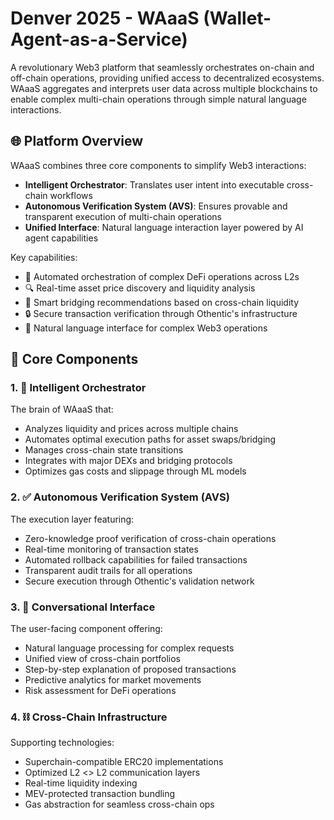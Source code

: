 # Denver 2025 - WAaaS (Wallet-Agent-as-a-Service)

A revolutionary Web3 platform that seamlessly orchestrates on-chain and off-chain operations, providing unified access to decentralized ecosystems. WAaaS aggregates and interprets user data across multiple blockchains to enable complex multi-chain operations through simple natural language interactions.

## 🌐 Platform Overview

WAaaS combines three core components to simplify Web3 interactions:
- **Intelligent Orchestrator**: Translates user intent into executable cross-chain workflows
- **Autonomous Verification System (AVS)**: Ensures provable and transparent execution of multi-chain operations
- **Unified Interface**: Natural language interaction layer powered by AI agent capabilities

Key capabilities:
- 🧩 Automated orchestration of complex DeFi operations across L2s
- 🔍 Real-time asset price discovery and liquidity analysis
- 🌉 Smart bridging recommendations based on cross-chain liquidity
- 🔒 Secure transaction verification through Othentic's infrastructure
- 💬 Natural language interface for complex Web3 operations

## 🧩 Core Components

### 1. 🧠 Intelligent Orchestrator
The brain of WAaaS that:
- Analyzes liquidity and prices across multiple chains
- Automates optimal execution paths for asset swaps/bridging
- Manages cross-chain state transitions
- Integrates with major DEXs and bridging protocols
- Optimizes gas costs and slippage through ML models

### 2. ✅ Autonomous Verification System (AVS)
The execution layer featuring:
- Zero-knowledge proof verification of cross-chain operations
- Real-time monitoring of transaction states
- Automated rollback capabilities for failed transactions
- Transparent audit trails for all operations
- Secure execution through Othentic's validation network

### 3. 💬 Conversational Interface
The user-facing component offering:
- Natural language processing for complex requests
- Unified view of cross-chain portfolios
- Step-by-step explanation of proposed transactions
- Predictive analytics for market movements
- Risk assessment for DeFi operations

### 4. ⛓️ Cross-Chain Infrastructure
Supporting technologies:
- Superchain-compatible ERC20 implementations
- Optimized L2 <> L2 communication layers
- Real-time liquidity indexing
- MEV-protected transaction bundling
- Gas abstraction for seamless cross-chain ops
